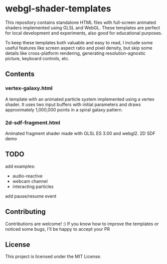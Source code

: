 # webgl-shader-templates

This repository contains standalone HTML files with full-screen animated shaders implemented using GLSL and WebGL. These templates are perfect for local development and experiments, also good for educational purposes.

To keep these templates both valuable and easy to read, I include some useful features like screen aspect ratio and pixel density, but skip some details like cross-platform rendering, generating resolution-agnostic picture, keyboard controls, etc. 

## Contents
### vertex-galaxy.html

A template with an animated particle system implemented using a vertex shader. It uses two input buffers with initial parameters and draws approximately 1,000,000 points in a spiral galaxy pattern.

### 2d-sdf-fragment.html
Animated fragment shader made with GLSL ES 3.00 and webgl2. 2D SDF demo

## TODO

add examples:
- audio-reactive
- webcam channel
- interacting particles

add pause/resume event

## Contributing

Contributions are welcome! :) If you know how to improve the templates or noticed some bugs, I'll be happy to accept your PR

## License

This project is licensed under the MIT License.
